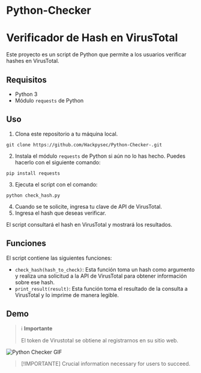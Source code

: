 # Python-Checker


# Verificador de Hash en VirusTotal

Este proyecto es un script de Python que permite a los usuarios verificar hashes en VirusTotal.

## Requisitos

- Python 3
- Módulo `requests` de Python

## Uso

1. Clona este repositorio a tu máquina local.
```
git clone https://github.com/Hackpysec/Python-Checker-.git
```

2. Instala el módulo `requests` de Python si aún no lo has hecho. Puedes hacerlo con el siguiente comando: 
```
pip install requests
```

3. Ejecuta el script con el comando:
```
python check_hash.py
```

4. Cuando se te solicite, ingresa tu clave de API de VirusTotal.
5. Ingresa el hash que deseas verificar.

El script consultará el hash en VirusTotal y mostrará los resultados.

## Funciones

El script contiene las siguientes funciones:

- `check_hash(hash_to_check)`: Esta función toma un hash como argumento y realiza una solicitud a la API de VirusTotal para obtener información sobre ese hash.
- `print_result(result)`: Esta función toma el resultado de la consulta a VirusTotal y lo imprime de manera legible.





## Demo

> :information_source: **Importante**
>
> El token de Virustotal se obtiene al registrarnos en su sitio web.

![Python Checker GIF](https://file.notion.so/f/f/1cd5049b-3b5a-4577-b5c5-17f623e92663/47795c7d-de5b-4c55-a8f3-658c6e7bc190/python_checker.gif?id=a2dc7917-8309-44f3-895c-785aea8e4a3e&table=block&spaceId=1cd5049b-3b5a-4577-b5c5-17f623e92663&expirationTimestamp=1698192000000&signature=8N9mdJuP_jW87mdAJ7akKi_i54Kr1CZE9IhOXbJol14&downloadName=python+checker.gif)


> [!IMPORTANTE]
> Crucial information necessary for users to succeed.





